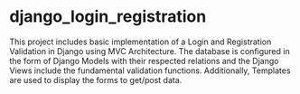 # django_login_registration
This project includes basic implementation of a Login and Registration Validation in Django using MVC Architecture.
The database is configured in the form of Django Models with their respected relations and the Django Views include the fundamental validation functions.
Additionally, Templates are used to display the forms to get/post data.
